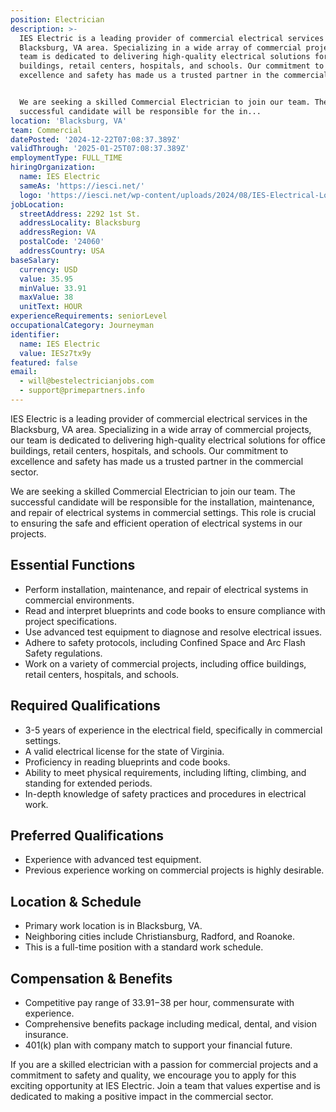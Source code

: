 ```yaml
---
position: Electrician
description: >-
  IES Electric is a leading provider of commercial electrical services in the
  Blacksburg, VA area. Specializing in a wide array of commercial projects, our
  team is dedicated to delivering high-quality electrical solutions for office
  buildings, retail centers, hospitals, and schools. Our commitment to
  excellence and safety has made us a trusted partner in the commercial sector.


  We are seeking a skilled Commercial Electrician to join our team. The
  successful candidate will be responsible for the in...
location: 'Blacksburg, VA'
team: Commercial
datePosted: '2024-12-22T07:08:37.389Z'
validThrough: '2025-01-25T07:08:37.389Z'
employmentType: FULL_TIME
hiringOrganization:
  name: IES Electric
  sameAs: 'https://iesci.net/'
  logo: 'https://iesci.net/wp-content/uploads/2024/08/IES-Electrical-Logo-color.png'
jobLocation:
  streetAddress: 2292 1st St.
  addressLocality: Blacksburg
  addressRegion: VA
  postalCode: '24060'
  addressCountry: USA
baseSalary:
  currency: USD
  value: 35.95
  minValue: 33.91
  maxValue: 38
  unitText: HOUR
experienceRequirements: seniorLevel
occupationalCategory: Journeyman
identifier:
  name: IES Electric
  value: IESz7tx9y
featured: false
email:
  - will@bestelectricianjobs.com
  - support@primepartners.info
---
```




IES Electric is a leading provider of commercial electrical services in the Blacksburg, VA area. Specializing in a wide array of commercial projects, our team is dedicated to delivering high-quality electrical solutions for office buildings, retail centers, hospitals, and schools. Our commitment to excellence and safety has made us a trusted partner in the commercial sector.

We are seeking a skilled Commercial Electrician to join our team. The successful candidate will be responsible for the installation, maintenance, and repair of electrical systems in commercial settings. This role is crucial to ensuring the safe and efficient operation of electrical systems in our projects.

## Essential Functions
- Perform installation, maintenance, and repair of electrical systems in commercial environments.
- Read and interpret blueprints and code books to ensure compliance with project specifications.
- Use advanced test equipment to diagnose and resolve electrical issues.
- Adhere to safety protocols, including Confined Space and Arc Flash Safety regulations.
- Work on a variety of commercial projects, including office buildings, retail centers, hospitals, and schools.

## Required Qualifications
- 3-5 years of experience in the electrical field, specifically in commercial settings.
- A valid electrical license for the state of Virginia.
- Proficiency in reading blueprints and code books.
- Ability to meet physical requirements, including lifting, climbing, and standing for extended periods.
- In-depth knowledge of safety practices and procedures in electrical work.

## Preferred Qualifications
- Experience with advanced test equipment.
- Previous experience working on commercial projects is highly desirable.

## Location & Schedule
- Primary work location is in Blacksburg, VA.
- Neighboring cities include Christiansburg, Radford, and Roanoke.
- This is a full-time position with a standard work schedule.

## Compensation & Benefits
- Competitive pay range of $33.91-$38 per hour, commensurate with experience.
- Comprehensive benefits package including medical, dental, and vision insurance.
- 401(k) plan with company match to support your financial future.

If you are a skilled electrician with a passion for commercial projects and a commitment to safety and quality, we encourage you to apply for this exciting opportunity at IES Electric. Join a team that values expertise and is dedicated to making a positive impact in the commercial sector.
